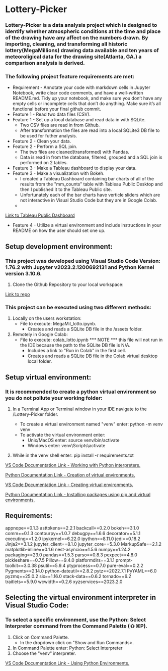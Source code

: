 # Lottery-Picker
### Lottery-Picker is a data analysis project which is designed to identify whether atmospheric conditions at the time and place of the drawing have any affect on the numbers drawn. By importing, cleaning, and transforming all historic lottery(MegaMillions) drawing data available and ten years of meteoroligical data for the drawing site(Atlanta, GA.) a comparison analysis is derived.

### The following project feature requirements are met:
   - Requirement - Annotate your code with markdown cells in Jupyter Notebook, write clear code comments, and have a well-written README.md. Tidy up your notebook, and make sure you don’t have any empty cells or incomplete cells that don’t do anything. Make sure it’s all functional before your final github commit.
   - Feature 1 - Read two data files (CSV).
   - Feature 1 - Set up a local database and read data in with SQLite.
       - Two CSV files are read in from Github.
       - After transformation the files are read into a local SQLite3 DB file to be used for futher analysis.
   - Feature 2 - Clean your data.
   - Feature 2 - Perform a SQL join.
       - The two files are cleaned(transformed) with Pandas.
       - Data is read in from the database, filtered, grouped and a SQL join is performed on 2 tables.
   - Feature 3 - Make a Tableau dashboard to display your data.
   - Feature 3 - Make a visualization with Bokeh.
       - I created a Tableau Dashboard containing bar charts of all of the results from the "mm_counts" table with Tableau Public Desktop and then I published it to the Tableau Public site.
       - Unfortunately each of the bar charts have verticle sliders which are not interactive in Visual Studio Code but they are in Google Colab.
       - 

[Link to Tableau Public Dashboard](https://public.tableau.com/app/profile/mike7586/viz/MegamillionsNumbers/Dashboard1)

   - Feature 4 - Utilize a virtual environment and include instructions in your README on how the user should set one up.

## Setup development environment:

### This project was developed using Visual Studio Code Version: 1.76.2 with Jupyter v2023.2.1200692131 and Python Kernel version 3.10.6.

   1. Clone the Github Repository to your local workspace:
  
[Link to repo](https://github.com/Mikdown/Lottery-Picker)
   
### This project can be executed using two different methods:
   1. Locally on the users workstation:
      - File to execute: MegaMil_lotto.ipynb.
         - Creates and reads a SQLite DB file in the /assets folder.
   2. Remotely in Google Colab:
      - File to execute: colab_lotto.ipynb *** NOTE *** this file will not run in the IDE because the path to the SQLite DB file is N/A.
         - Includes a link to "Run in Colab" in the first cell.
         - Creates and reads a SQLite DB file in the Colab virtual desktop local folder.

## Setup virtual environment:

### It is recommended to create a python virtual environment so you do not pollute your working folder:
      
   1. In a Terminal App or Terminal window in your IDE navigate to the /Lottery-Picker folder.
       - To create a virtual environment named "venv" enter: python -m venv venv
       - To activate the virtual environment enter:
           - Unix/MacOS enter: source venv/bin/activate
           - Windows enter: venv\Scripts\activate

   2. While in the venv shell enter: pip install -r requirements.txt

[VS Code Documentation Link - Working with Python interpreters.](https://code.visualstudio.com/docs/python/environments#_working-with-python-interpreters)

[Python Documentation Link - Creation of virtual environments.](https://docs.python.org/3/library/venv.html)

[VS Code Documentation Link - Creating virtual environments.](https://code.visualstudio.com/docs/python/environments#_creating-environments)

[Python Documentation Link - Installing packages using pip and virtual environments.](https://packaging.python.org/en/latest/guides/installing-using-pip-and-virtual-environments/#creating-a-virtual-environment)
   
## Requirements:
   
appnope==0.1.3
asttokens==2.2.1
backcall==0.2.0
bokeh==3.1.0
comm==0.1.3
contourpy==1.0.7
debugpy==1.6.6
decorator==5.1.1
executing==1.2.0
ipykernel==6.22.0
ipython==8.11.0
jedi==0.18.2
Jinja2==3.1.2
jupyter_client==8.1.0
jupyter_core==5.3.0
MarkupSafe==2.1.2
matplotlib-inline==0.1.6
nest-asyncio==1.5.6
numpy==1.24.2
packaging==23.0
pandas==1.5.3
parso==0.8.3
pexpect==4.8.0
pickleshare==0.7.5
Pillow==9.4.0
platformdirs==3.1.1
prompt-toolkit==3.0.38
psutil==5.9.4
ptyprocess==0.7.0
pure-eval==0.2.2
Pygments==2.14.0
python-dateutil==2.8.2
pytz==2022.7.1
PyYAML==6.0
pyzmq==25.0.2
six==1.16.0
stack-data==0.6.2
tornado==6.2
traitlets==5.9.0
wcwidth==0.2.6
xyzservices==2023.2.0
   
## Selecting the virtual environment interpreter in Visual Studio Code:
   
### To select a specific environment, use the Python: Select Interpreter command from the Command Palette (⇧⌘P).
   1. Click on Command Palette.
      - In the dropdown click on "Show and Run Commands>.
   2. In Command Palette enter: Python: Select Interpreter
   3. Choose the "venv" interpreter.
   
 [VS Code Documentation Link - Using Python Environments.](https://code.visualstudio.com/docs/python/environments)

